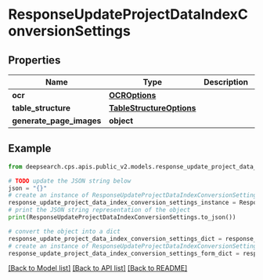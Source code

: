 # ResponseUpdateProjectDataIndexConversionSettings


## Properties

Name | Type | Description | Notes
------------ | ------------- | ------------- | -------------
**ocr** | [**OCROptions**](OCROptions.md) |  | [optional] 
**table_structure** | [**TableStructureOptions**](TableStructureOptions.md) |  | [optional] 
**generate_page_images** | **object** |  | [optional] 

## Example

```python
from deepsearch.cps.apis.public_v2.models.response_update_project_data_index_conversion_settings import ResponseUpdateProjectDataIndexConversionSettings

# TODO update the JSON string below
json = "{}"
# create an instance of ResponseUpdateProjectDataIndexConversionSettings from a JSON string
response_update_project_data_index_conversion_settings_instance = ResponseUpdateProjectDataIndexConversionSettings.from_json(json)
# print the JSON string representation of the object
print(ResponseUpdateProjectDataIndexConversionSettings.to_json())

# convert the object into a dict
response_update_project_data_index_conversion_settings_dict = response_update_project_data_index_conversion_settings_instance.to_dict()
# create an instance of ResponseUpdateProjectDataIndexConversionSettings from a dict
response_update_project_data_index_conversion_settings_form_dict = response_update_project_data_index_conversion_settings.from_dict(response_update_project_data_index_conversion_settings_dict)
```
[[Back to Model list]](../README.md#documentation-for-models) [[Back to API list]](../README.md#documentation-for-api-endpoints) [[Back to README]](../README.md)


